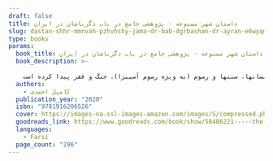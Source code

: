 ```yaml
---
draft: false
title: داستان شهر ممنوعه - پژوهشی جامع در باب دگرباشان در ایران
slug: dastan-shhr-mmnvah-pzhvhshy-jama-dr-bab-dgrbashan-dr-ayran-e6wyqm
type: books
params:
  book_title: داستان شهر ممنوعه - پژوهشی جامع در باب دگرباشان در ایران
  book_description: >-
    
    این مطالعه‌ی مردم‌شناسانه، حوزه‌ی نادیده‌ی جنسیت در ایران را با نگاه به جنبه‌های متعدد و پیچیده‌ی هویت جنسی و ظرافت‌های آن در اجتماع دگرباشان، در بستر شناخت روبه­فزونی از گرایش‌های جنسی بررسی می‌کند. در عین حال، این مطالعه کج‌فهمی‌های رایج درباره‌ی دگرباشان و جنسیت در ایران را به چالش می‌کشد و افسانه‌ها و روایت‌هایی را که اغلب سبب شناخت نادرست از جنسیت و تدوین سیاست‌ها و رویه‌های اشتباه شده‌اند، نقد می‌کند تا زمینه‌ساز رویکردی جامع‌تر شود. این مطالعه به شدت پیچیده است؛ چراکه فراتر از یک نگاه کلی ساده به گرایش جنسی و افکار مربوط به جنسیت در حوزه‌ی زندگی خصوصی و عمومی فرد است. برای اولین بار، این پژوهش بر مصاحبه‌های عمیق با بیش از 300 نفر (60% مرد و 40% زن) در سه کلانشهر بزرگ ایران (تهران، مشهد و اصفهان) متمرکز شد. در این کار، چالش‌های برخاسته از تغییرات عصر حاضر در روابط جنسیتی و چگونگی این تعاملات در ایران بررسی شد. اهداف اصلی این پژوهش درک احساسات و باورها حول دگرباشان در ایران از طریق تحلیل انتقادی از نگاه خود این افراد و بررسی چالش‌هایی است که آنها بر اثر زندگی در جامعه‌ای مذهبی، طبقه‌محور، سنتی و پدرسالار، که دگرباشی را به­مثابه یک هویت رد می‌کند، تجربه می‌کنند. پرسش این مطالعه از همین­جا شروع می‌شود. ضرورت تمرکز بر اجتماع دگرباشان و آسیب‌پذیری این افراد سرکوب‌شده و به سکوت واداشته­شده انگیزه‌ای شد برای روشنگری دربارۀ وضعیت این افراد که عمداً نادیده گرفته شده­اند و از منظر اجتماعی به حاشیه رانده شده‌اند. این مطالعه از تلفیقی از رویکردهای پدیدارشناسانه، هرمنوتیکی، پسامدرن و روان‌شناختی بهره می‌برد تا روشی نظری را به وجود آورد که برای پژوهش درباره‌ی تجربهی دگرباشی مناسب باشد و در عین حال شهود و احساسات خود پژوهشگر را در معیار تأیید مطالعه برای حفظ «عینیت» دربرگیرد. ___ کامیل احمدی ، مردم ‌شناس و پژوهشگر در دربارۀ موضوعات فرهنگ محلی،کودکان و زنان، و حقوق اقلیت‌ ها در حال مطالعه و تحقیق می باشد. و سابقۀ اجرایى نیز در این حوزه‌ها دارد. در سفرهای کاری و تجربیات زیسته اش به آفریقا، آسیای دور، اروپای شرقی و غربی، بوسنی، ترکیه، افغانستان و عراق، علاقه خاصی به تجربیات روزمره زندگی انسان­ها، سنت­ها و رسوم (به ­ویژه رسوم آسیب­زا)، جنگ و فقر پیدا کرده است
  authors:
    - کامیل احمدی
  publication_year: "2020"
  isbn: "9781916206526"
  cover: https://images-na.ssl-images-amazon.com/images/S/compressed.photo.goodreads.com/books/1625421703i/58486221.jpg
  goodreads_link: https://www.goodreads.com/book/show/58486221-----the-forbidden
  languages:
    - Farsi
  page_count: "296"
---
```

